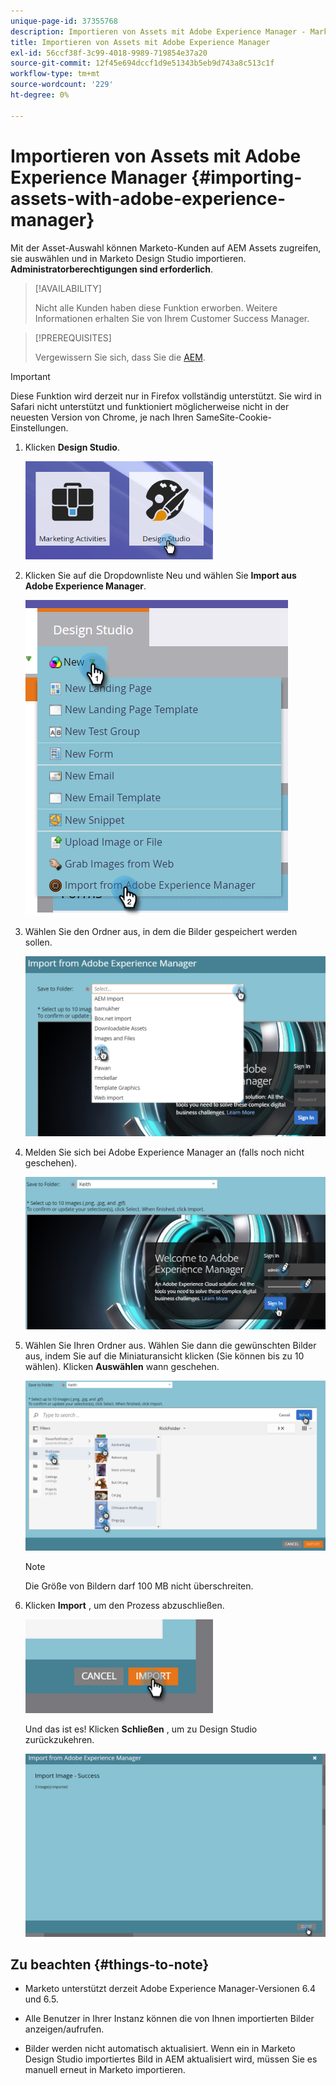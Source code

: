```yaml
---
unique-page-id: 37355768
description: Importieren von Assets mit Adobe Experience Manager - Marketo Docs - Produktdokumentation
title: Importieren von Assets mit Adobe Experience Manager
exl-id: 56ccf38f-3c99-4018-9989-719854e37a20
source-git-commit: 12f45e694dccf1d9e51343b5eb9d743a8c513c1f
workflow-type: tm+mt
source-wordcount: '229'
ht-degree: 0%

---
```


# Importieren von Assets mit Adobe Experience Manager {#importing-assets-with-adobe-experience-manager}

Mit der Asset-Auswahl können Marketo-Kunden auf AEM Assets zugreifen, sie auswählen und in Marketo Design Studio importieren. **Administratorberechtigungen sind erforderlich**.

>[!AVAILABILITY]
>
>Nicht alle Kunden haben diese Funktion erworben. Weitere Informationen erhalten Sie von Ihrem Customer Success Manager.

>[!PREREQUISITES]
>
>Vergewissern Sie sich, dass Sie die [AEM](/help/marketo/product-docs/core-marketo-concepts/miscellaneous/configuring-adobe-experience-manager-integration.md).

>[!IMPORTANT]
>
>Diese Funktion wird derzeit nur in Firefox vollständig unterstützt. Sie wird in Safari nicht unterstützt und funktioniert möglicherweise nicht in der neuesten Version von Chrome, je nach Ihren SameSite-Cookie-Einstellungen.

1. Klicken **Design Studio**.

   ![](assets/importing-assets-with-adobe-experience-manager-1.png)

1. Klicken Sie auf die Dropdownliste Neu und wählen Sie **Import aus Adobe Experience Manager**.

   ![](assets/importing-assets-with-adobe-experience-manager-2.png)

1. Wählen Sie den Ordner aus, in dem die Bilder gespeichert werden sollen.

   ![](assets/importing-assets-with-adobe-experience-manager-3.png)

1. Melden Sie sich bei Adobe Experience Manager an (falls noch nicht geschehen).

   ![](assets/importing-assets-with-adobe-experience-manager-4.png)

1. Wählen Sie Ihren Ordner aus. Wählen Sie dann die gewünschten Bilder aus, indem Sie auf die Miniaturansicht klicken (Sie können bis zu 10 wählen). Klicken **Auswählen** wann geschehen.

   ![](assets/importing-assets-with-adobe-experience-manager-5.png)

   >[!NOTE]
   >
   >Die Größe von Bildern darf 100 MB nicht überschreiten.

1. Klicken **Import** , um den Prozess abzuschließen.

   ![](assets/importing-assets-with-adobe-experience-manager-6.png)

   Und das ist es! Klicken **Schließen** , um zu Design Studio zurückzukehren.

   ![](assets/importing-assets-with-adobe-experience-manager-7.png)

## Zu beachten {#things-to-note}

* Marketo unterstützt derzeit Adobe Experience Manager-Versionen 6.4 und 6.5.

* Alle Benutzer in Ihrer Instanz können die von Ihnen importierten Bilder anzeigen/aufrufen.

* Bilder werden nicht automatisch aktualisiert. Wenn ein in Marketo Design Studio importiertes Bild in AEM aktualisiert wird, müssen Sie es manuell erneut in Marketo importieren.
